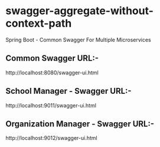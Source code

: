 # swagger-aggregate-without-context-path
Spring Boot - Common Swagger For Multiple Microservices

Common Swagger URL:-
---------------------
http://localhost:8080/swagger-ui.html


School Manager - Swagger URL:-
-------------------------------
http://localhost:9011/swagger-ui.html


Organization Manager - Swagger URL:-
-------------------------------------
http://localhost:9012/swagger-ui.html
